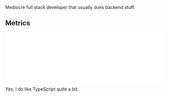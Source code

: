 Mediocre full stack developer that usually does backend stuff.

## Metrics
<picture><img src="/github-metrics.svg" alt="Metrics" draggable="false"></picture>

Yes, I do like TypeScript quite a bit.